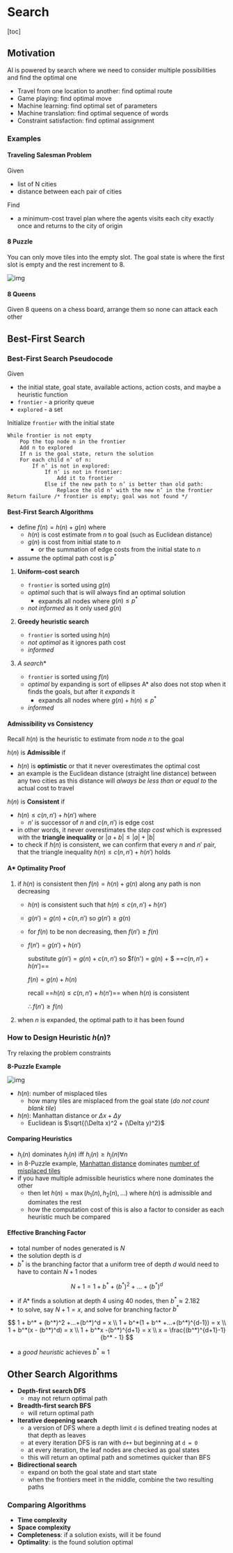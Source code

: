 # Search

[toc]

## Motivation

AI is powered by search where we need to consider multiple possibilities and find the optimal one

- Travel from one location to another: find optimal route
- Game playing: find optimal move
- Machine learning: find optimal set of parameters
- Machine translation: find optimal sequence of words
- Constraint satisfaction: find optimal assignment

### Examples

#### Traveling Salesman Problem

Given

- list of N cities
- distance between each pair of cities

Find

- a minimum-cost travel plan where the agents visits each city exactly once and returns to the city of origin 

#### 8 Puzzle

You can only move tiles into the empty slot. The goal state is where the first slot is empty and the rest increment to 8.

![img](images/Capture.png)

#### 8 Queens

Given 8 queens on a chess board, arrange them so none can attack each other

## Best-First Search

### Best-First Search Pseudocode

Given

- the initial state, goal state, available actions, action costs, and maybe a heuristic function
- `frontier` - a priority queue
- `explored` - a set

Initialize `frontier` with the initial state  

```pseudocode
While frontier is not empty  
    Pop the top node n in the frontier  
    Add n to explored  
    If n is the goal state, return the solution
    For each child n’ of n:  
        If n’ is not in explored:  
            If n’ is not in frontier:
            	Add it to frontier  
            Else if the new path to n’ is better than old path:
            	Replace the old n’ with the new n’ in the frontier  
Return failure /* frontier is empty; goal was not found */
```

#### Best-First Search Algorithms

- define $f(n)=h(n)+g(n)$ where
  - $h(n)$ is cost estimate from $n$ to goal (such as Euclidean distance)
  - $g(n)$ is cost from initial state to $n$ 
    - or the summation of edge costs from the initial state to $n$
- assume the optimal path cost is $p^*$

1. **Uniform-cost search**
   - `frontier` is sorted using $g(n)$
   - *optimal* such that is will always find an optimal solution
     - expands all nodes where $g(n) \le p^*$
   - *not informed* as it only used $g(n)$
   
2. **Greedy heuristic search**
   - `frontier` is sorted using $h(n)$
   - *not optimal* as it ignores path cost
   - *informed*
   
3. **A* search**
   - `frontier` is sorted using $f(n)$
   - *optimal* by expanding is sort of ellipses
     A* also does not stop when it finds the goals, but after it *expands* it
     - expands all nodes where $g(n) + h(n) \le p^*$
   - *informed*

#### Admissibility vs Consistency

Recall $h(n)$ is the heuristic to estimate from node $n$ to the goal

$h(n)$ is **Admissible** if

* $h(n)$ is **optimistic** or that it never overestimates the optimal cost
* an example is the Euclidean distance (straight line distance) between any two cities as this distance will *always be less than or equal to* the actual cost to travel

$h(n)$ is  **Consistent** if

* $h(n) \le c(n, n') + h(n')$ where
  * $n'$ is successor of $n$ and $c(n, n')$ is edge cost
* in other words, it never overestimates the *step cost* which is expressed with the **triangle inequality** or $|a+b| \le |a| + |b|$
* to check if $h(n)$ is consistent, we can confirm that every $n$ and $n'$ pair, that the triangle inequality $h(n) \le c(n, n') + h(n')$ holds

#### A* Optimality Proof

1. if $h(n)$ is consistent then $f(n) = h(n) + g(n)$ along any path is non decreasing

   - $h(n)$ is consistent such that $h(n) \le c(n, n') + h(n')$

   - $g(n') = g(n) + c(n, n')$ so $g(n') \ge g(n)$

   - for $f(n)$ to be non decreasing, then $f(n') \ge f(n)$

   - $f(n') = g(n') + h(n')$

     substitute $g(n') = g(n) + c(n, n')$ so
     $f(n') = g(n) + $ ==$c(n, n') + h(n')$==

     $f(n) = g(n) + h(n)$

     recall ==$h(n) \le c(n, n') + h(n')$== when $h(n)$ is consistent

     $\therefore f(n') \ge f(n)$ 

2. when $n$ is expanded, the optimal path to it has been found

### How to Design Heuristic $h(n)$?

Try relaxing the problem constraints

**8-Puzzle Example**

![img](images/Capture.png)

* $h(n):$ number of misplaced tiles
  * how many tiles are misplaced from the goal state (*do not count blank tile*)
* $h(n):$ Manhattan distance or $\Delta x + \Delta y$
  * Euclidean is $\sqrt{(\Delta x)^2 + (\Delta y)^2}$

#### Comparing Heuristics

* $h_i(n)$ dominates $h_j(n)$ iff $h_i(n) \ge h_j(n) \forall n$
* in 8-Puzzle example,  <u>Manhattan distance</u> dominates <u>number of misplaced tiles</u>
* if you have multiple admissible heuristics where  none dominates the other
  * then let $h(n) = \max (h_1(n), h_2(n), ...)$ where $h(n)$ is admissible and dominates the rest
  * how the computation cost of this is also a factor to consider as each heuristic much be compared

#### Effective Branching Factor

- total number of nodes generated is $N$
- the solution depth is $d$
- $b^*$ is the branching factor that a uniform tree of depth $d$ would need to have to contain $N+1$ nodes

$$
N+1 = 1 + b^* + (b^*)^2+...+(b^*)^d
$$

* if A* finds a solution at depth 4 using 40 nodes, then $b^* \approx 2.182$
* to solve, say $N+1 = x$, and solve for branching factor $b^*$

$$
1 + b^* + (b^*)^2 +...+(b^*)^d = x \\
1 + b^*(1 + b^* +...+(b^*)^{d-1}) = x \\
1 + b^*(x - (b^*)^d) = x \\
1 + b^*x -(b^*)^{d+1} = x \\
x = \frac{(b^*)^{d+1}-1}{b^* - 1}
$$



* a *good heuristic* achieves $b^* \approx 1$

## Other Search Algorithms

- **Depth-first search DFS**
  - may not return optimal path
- **Breadth-first search BFS**
  - will return optimal path
- **Iterative deepening search**
  - a version of DFS where a depth limit `d` is defined treating nodes at that depth as leaves
  - at every iteration DFS is ran with `d++` but beginning at `d = 0`
  - at every iteration, the leaf nodes are checked as goal states
  - this will return an optimal path and sometimes quicker than BFS
- **Bidirectional search**
  - expand on both the goal state and start state
  - when the frontiers meet in the middle, combine the two resulting paths

### Comparing Algorithms

* **Time complexity**
* **Space complexity**
* **Completeness**: if a solution exists, will it be found
* **Optimality**: is the found solution optimal
